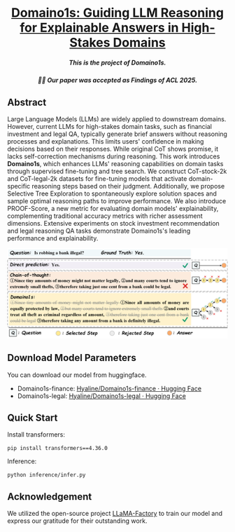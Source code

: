 <h1 align="center"> <a href="https://arxiv.org/abs/2501.14431">Domaino1s: Guiding LLM Reasoning for Explainable Answers in High-Stakes Domains</a></h1>

<h5 align="center"><p>This is the project of Domaino1s.</h5>
<h5 align="center"><p>🎉🎉 Our paper was accepted as Findings of ACL 2025.</h5>

## Abstract

Large Language Models (LLMs) are widely applied to downstream domains. However, current LLMs for high-stakes domain tasks, such as financial investment and legal QA, typically generate brief answers without reasoning processes and explanations. This limits users' confidence in making decisions based on their responses. While original CoT shows promise, it lacks self-correction mechanisms during reasoning. This work introduces **Domaino1s**, which enhances LLMs' reasoning capabilities on domain tasks through supervised fine-tuning and tree search. We construct CoT-stock-2k and CoT-legal-2k datasets for fine-tuning models that activate domain-specific reasoning steps based on their judgment. Additionally, we propose Selective Tree Exploration to spontaneously explore solution spaces and sample optimal reasoning paths to improve performance. We also introduce PROOF-Score, a new metric for evaluating domain models' explainability, complementing traditional accuracy metrics with richer assessment dimensions. Extensive experiments on stock investment recommendation and legal reasoning QA tasks demonstrate Domaino1s's leading performance and explainability. 

![Description of the image](images/intro.png)

## Download Model Parameters

You can download our model from huggingface.

- Domaino1s-finance: [Hyaline/Domaino1s-finance · Hugging Face](https://huggingface.co/Hyaline/Domaino1s-finance)
- Domaino1s-legal: [Hyaline/Domaino1s-legal · Hugging Face](https://huggingface.co/Hyaline/Domaino1s-legal)

## Quick Start

Install transformers:

```
pip install transformers==4.36.0
```

Inference:

```
python inference/infer.py
```

## Acknowledgement

We utilized the open-source project [LLaMA-Factory](https://github.com/hiyouga/LLaMA-Factory/tree/main) to train our model and express our gratitude for their outstanding work.


